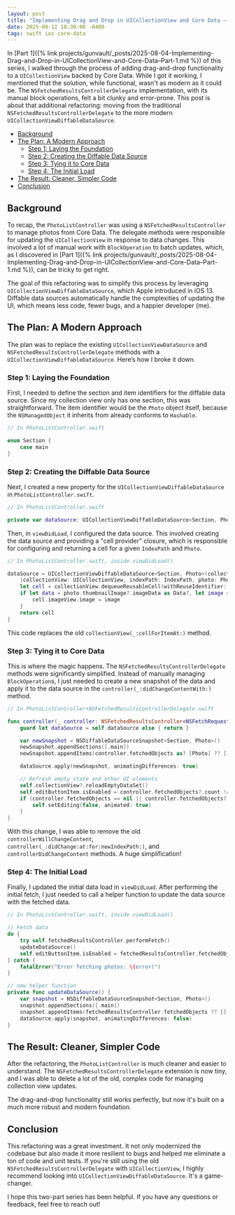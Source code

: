 ```yaml
---
layout: post
title: "Implementing Drag and Drop in UICollectionView and Core Data – Part 2"
date: 2025-08-12 18:30:00 -0400
tags: swift ios core-data
---
```


In [Part 1]({% link projects/gunvault/_posts/2025-08-04-Implementing-Drag-and-Drop-in-UICollectionView-and-Core-Data–Part-1.md %}) of this series, I walked through the process of adding drag-and-drop functionality to a `UICollectionView` backed by Core Data. While I got it working, I mentioned that the solution, while functional, wasn't as modern as it could be. The `NSFetchedResultsControllerDelegate` implementation, with its manual block operations, felt a bit clunky and error-prone. This post is about that additional refactoring: moving from the traditional `NSFetchedResultsControllerDelegate` to the more modern `UICollectionViewDiffableDataSource`.
<!--more-->

- [Background](#background)
- [The Plan: A Modern Approach](#the-plan-a-modern-approach)
  - [Step 1: Laying the Foundation](#step-1-laying-the-foundation)
  - [Step 2: Creating the Diffable Data Source](#step-2-creating-the-diffable-data-source)
  - [Step 3: Tying it to Core Data](#step-3-tying-it-to-core-data)
  - [Step 4: The Initial Load](#step-4-the-initial-load)
- [The Result: Cleaner, Simpler Code](#the-result-cleaner-simpler-code)
- [Conclusion](#conclusion)

## Background

To recap, the `PhotoListController` was using a `NSFetchedResultsController` to manage photos from Core Data. The delegate methods were responsible for updating the `UICollectionView` in response to data changes. This involved a lot of manual work with `BlockOperation` to batch updates, which, as I discovered in [Part 1]({% link projects/gunvault/_posts/2025-08-04-Implementing-Drag-and-Drop-in-UICollectionView-and-Core-Data–Part-1.md %}), can be tricky to get right.

The goal of this refactoring was to simplify this process by leveraging `UICollectionViewDiffableDataSource`, which Apple introduced in iOS 13. Diffable data sources automatically handle the complexities of updating the UI, which means less code, fewer bugs, and a happier developer (me).

## The Plan: A Modern Approach

The plan was to replace the existing `UICollectionViewDataSource` and `NSFetchedResultsControllerDelegate` methods with a `UICollectionViewDiffableDataSource`. Here’s how I broke it down.

### Step 1: Laying the Foundation

First, I needed to define the section and item identifiers for the diffable data source. Since my collection view only has one section, this was straightforward. The item identifier would be the `Photo` object itself, because the `NSManagedObject` it inherits from already conforms to `Hashable`.

```swift
// In PhotoListController.swift

enum Section {
    case main
}

```

### Step 2: Creating the Diffable Data Source

Next, I created a new property for the `UICollectionViewDiffableDataSource` in `PhotoListController.swift`.

```swift
// In PhotoListController.swift

private var dataSource: UICollectionViewDiffableDataSource<Section, Photo>!
```

Then, in `viewDidLoad`, I configured the data source. This involved creating the data source and providing a "cell provider" closure, which is responsible for configuring and returning a cell for a given `IndexPath` and `Photo`.

```swift
// In PhotoListController.swift, inside viewDidLoad()

dataSource = UICollectionViewDiffableDataSource<Section, Photo>(collectionView: collectionView!) {
    (collectionView: UICollectionView, indexPath: IndexPath, photo: Photo) -> UICollectionViewCell? in
    let cell = collectionView.dequeueReusableCell(withReuseIdentifier: PhotoCell.reuseIdentifer, for: indexPath) as! PhotoCell
    if let data = photo.thumbnailImage?.imageData as Data?, let image = UIImage(data: data) {
        cell.imageView.image = image
    }
    return cell
}
```

This code replaces the old `collectionView(_:cellForItemAt:)` method.

### Step 3: Tying it to Core Data

This is where the magic happens. The `NSFetchedResultsControllerDelegate` methods were significantly simplified. Instead of manually managing `BlockOperation`s, I just needed to create a new snapshot of the data and apply it to the data source in the `controller(_:didChangeContentWith:)` method.

```swift
// In PhotoListController+NSFetchedResultsControllerDelegate.swift

func controller(_ controller: NSFetchedResultsController<NSFetchRequestResult>, didChangeContentWith snapshot: NSDiffableDataSourceSnapshotReference) {
    guard let dataSource = self.dataSource else { return }

    var newSnapshot = NSDiffableDataSourceSnapshot<Section, Photo>()
    newSnapshot.appendSections([.main])
    newSnapshot.appendItems(controller.fetchedObjects as? [Photo] ?? [])

    dataSource.apply(newSnapshot, animatingDifferences: true)

    // Refresh empty state and other UI elements
    self.collectionView?.reloadEmptyDataSet()
    self.editButtonItem.isEnabled = controller.fetchedObjects?.count != 0
    if (controller.fetchedObjects == nil || controller.fetchedObjects?.count == 0) {
        self.setEditing(false, animated: true)
    }
}
```

With this change, I was able to remove the old `controllerWillChangeContent`, `controller(_:didChange:at:for:newIndexPath:)`, and `controllerDidChangeContent` methods. A huge simplification!

### Step 4: The Initial Load

Finally, I updated the initial data load in `viewDidLoad`. After performing the initial fetch, I just needed to call a helper function to update the data source with the fetched data.

```swift
// In PhotoListController.swift, inside viewDidLoad()

// Fetch data
do {
    try self.fetchedResultsController.performFetch()
    updateDataSource()
    self.editButtonItem.isEnabled = fetchedResultsController.fetchedObjects?.count != 0
} catch {
    fatalError("Error fetching photos: \(error)")
}

// new helper function
private func updateDataSource() {
    var snapshot = NSDiffableDataSourceSnapshot<Section, Photo>()
    snapshot.appendSections([.main])
    snapshot.appendItems(fetchedResultsController.fetchedObjects ?? [])
    dataSource.apply(snapshot, animatingDifferences: false)
}
```

## The Result: Cleaner, Simpler Code

After the refactoring, the `PhotoListController` is much cleaner and easier to understand. The `NSFetchedResultsControllerDelegate` extension is now tiny, and I was able to delete a lot of the old, complex code for managing collection view updates.

The drag-and-drop functionality still works perfectly, but now it's built on a much more robust and modern foundation.

## Conclusion

This refactoring was a great investment. It not only modernized the codebase but also made it more resilient to bugs and helped me eliminate a ton of code and unit tests. If you're still using the old `NSFetchedResultsControllerDelegate` with `UICollectionView`, I highly recommend looking into `UICollectionViewDiffableDataSource`. It's a game-changer.

I hope this two-part series has been helpful. If you have any questions or feedback, feel free to reach out!